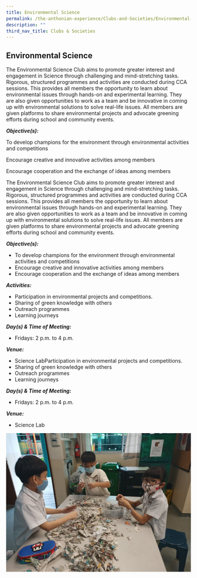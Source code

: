 ```yaml
---
title: Environmental Science
permalink: /the-anthonian-experience/Clubs-and-Societies/Environmental-Science/
description: ""
third_nav_title: Clubs & Societies
---
```

## Environmental Science

The Environmental Science Club aims to promote greater interest and engagement in Science through challenging and mind-stretching tasks. Rigorous, structured programmes and activities are conducted during CCA sessions. This provides all members the opportunity to learn about environmental issues through hands-on and experimental learning. They are also given opportunities to work as a team and be innovative in coming up with environmental solutions to solve real-life issues. All members are given platforms to share environmental projects and advocate greening efforts during school and community events.  

  

_**Objective(s):**_ 

To develop champions for the environment through environmental activities and competitions

Encourage creative and innovative activities among members

Encourage cooperation and the exchange of ideas among members

  

The Environmental Science Club aims to promote greater interest and engagement in Science through challenging and mind-stretching tasks. Rigorous, structured programmes and activities are conducted during CCA sessions. This provides all members the opportunity to learn about environmental issues through hands-on and experimental learning. They are also given opportunities to work as a team and be innovative in coming up with environmental solutions to solve real-life issues. All members are given platforms to share environmental projects and advocate greening efforts during school and community events.  

  

**_Objective(s):_** 

*   To develop champions for the environment through environmental activities and competitions
*   Encourage creative and innovative activities among members
*   Encourage cooperation and the exchange of ideas among members

  

**_Activities:_**

*   Participation in environmental projects and competitions.  
*   Sharing of green knowledge with others
*   Outreach programmes
*   Learning journeys 

  

**_Day(s) & Time of Meeting:_**

*   Fridays: 2 p.m. to 4 p.m. 

  

**_Venue:_**

*   Science LabParticipation in environmental projects and competitions.  
*   Sharing of green knowledge with others
*   Outreach programmes
*   Learning journeys 

  

**_Day(s) & Time of Meeting:_**

*   Fridays: 2 p.m. to 4 p.m. 


**_Venue:_**

*   Science Lab

![](/images/Environmental%20Science%202.jpeg)
